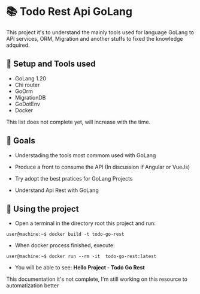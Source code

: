 # :books: Todo Rest Api GoLang

This project it's to understand the mainly tools used for language GoLang to API services, ORM, Migration and another stuffs to fixed the knowledge adquired.

## :wrench: Setup and Tools used

- GoLang 1.20
- Chi router
- GoOrm
- MigrationDB
- GoDotEnv
- Docker

This list does not complete yet, will increase with the time.

## :dart: Goals

- Understading the tools most commom used with GoLang

- Produce a front to consume the API (In discussion if Angular or VueJs)

- Try adopt the best pratices for GoLang Projects

- Understand Api Rest with GoLang

## :rocket: Using the project

- Open a terminal in the directory root this project and run:
```console
user@machine:~$ docker build -t todo-go-rest
```
- When docker process finished, execute:
```console
user@machine:~$ docker run --rm -it  todo-go-rest:latest
```
- You will be able to see: **Hello Project - Todo Go Rest**

This documentation it's not complete, I'm still working on this resource to automatization better